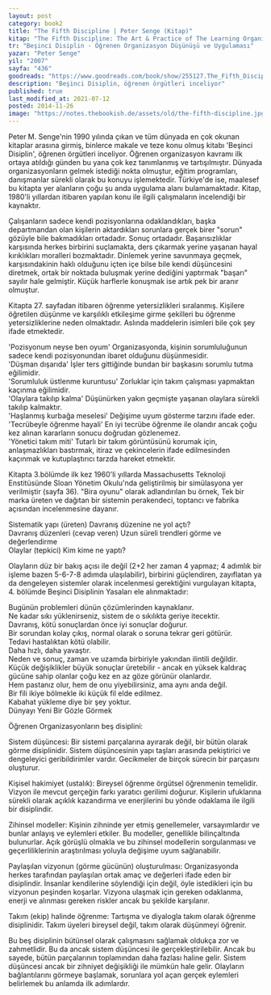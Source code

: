 ```yaml
---
layout: post  
category: book2  
title: "The Fifth Discipline | Peter Senge (Kitap)"  
kitap: "The Fifth Discipline: The Art & Practice of The Learning Organization"  
tr: "Beşinci Disiplin - Öğrenen Organizasyon Düşünüşü ve Uygulaması"  
yazar: "Peter Senge"  
yil: "2007"  
sayfa: "436"  
goodreads: "https://www.goodreads.com/book/show/255127.The_Fifth_Discipline"
description: "Beşinci Disiplin, öğrenen örgütleri inceliyor"
published: true
last_modified_at: 2021-07-12
posted: 2014-11-26
image: "https://notes.thebookish.de/assets/old/the-fifth-discipline.jpg"
---
```


Peter M. Senge'nin 1990 yılında çıkan ve tüm dünyada en çok okunan kitaplar arasına girmiş, binlerce makale ve teze konu olmuş kitabı 'Beşinci Disiplin', öğrenen örgütleri inceliyor. Öğrenen organizasyon kavramı ilk ortaya atıldığı günden bu yana çok kez tanımlanmış ve tartışılmıştır. Dünyada organizasyonların gelmek istediği nokta olmuştur, eğitim programları, danışmanlar sürekli olarak bu konuyu işlemektedir. Türkiye'de ise, maalesef bu kitapta yer alanların çoğu şu anda uygulama alanı bulamamaktadır. Kitap, 1980'li yıllardan itibaren yapılan konu ile ilgili çalışmaların incelendiği bir kaynaktır.  
  
Çalışanların sadece kendi pozisyonlarına odaklandıkları, başka departmandan olan kişilerin aktardıkları sorunlara gerçek birer "sorun" gözüyle bile bakmadıkları ortadadır. Sonuç ortadadır. Başarısızlıklar karşısında herkes birbirini suçlamakta, ders çıkarmak yerine yaşanan hayal kırıklıkları moralleri bozmaktadır. Dinlemek yerine savunmaya geçmek, karşısındakinin haklı olduğunu içten içe bilse bile kendi düşüncesini diretmek, ortak bir noktada buluşmak yerine dediğini yaptırmak "başarı" sayılır hale gelmiştir. Küçük harflerle konuşmak ise artık pek bir aranır olmuştur.  
  
Kitapta 27. sayfadan itibaren öğrenme yetersizlikleri sıralanmış. Kişilere öğretilen düşünme ve karşılıklı etkileşime girme şekilleri bu öğrenme yetersizliklerine neden olmaktadır. Aslında maddelerin isimleri bile çok şey ifade etmektedir.  
  
'Pozisyonum neyse ben oyum' Organizasyonda, kişinin sorumluluğunun sadece kendi pozisyonundan ibaret olduğunu düşünmesidir.  
'Düşman dışarıda' İşler ters gittiğinde bundan bir başkasını sorumlu tutma eğilimidir.  
'Sorumluluk üstlenme kuruntusu' Zorluklar için takım çalışması yapmaktan kaçınma eğilimidir.  
'Olaylara takılıp kalma' Düşünürken yakın geçmişte yaşanan olaylara sürekli takılıp kalmaktır.  
'Haşlanmış kurbağa meselesi' Değişime uyum gösterme tarzını ifade eder.  
'Tecrübeyle öğrenme hayali' En iyi tecrübe öğrenme ile olandır ancak çoğu kez alınan kararların sonucu doğrudan gözlenemez.  
'Yönetici takım miti' Tutarlı bir takım görüntüsünü korumak için, anlaşmazlıkları bastırmak, itiraz ve çekincelerin ifade edilmesinden kaçınmak ve kutuplaştırıcı tarzda hareket etmektir.  
  
Kitapta 3.bölümde ilk kez 1960'li yıllarda Massachusetts Teknoloji Enstitüsünde Sloan Yönetim Okulu'nda geliştirilmiş bir simülasyona yer verilmiştir (sayfa 36). "Bira oyunu" olarak adlandırılan bu örnek, Tek bir marka üreten ve dağıtan bir sistemin perakendeci, toptancı ve fabrika açısından incelenmesine dayanır.  
  
Sistematik yapı (üreten) Davranış düzenine ne yol açtı?  
Davranış düzenleri (cevap veren) Uzun süreli trendleri görme ve değerlendirme  
Olaylar (tepkici) Kim kime ne yaptı?  
  
Olayların düz bir bakış açısı ile değil (2+2 her zaman 4 yapmaz; 4 adımlık bir işleme bazen 5-6-7-8 adımda ulaşılabilir), birbirini güçlendiren, zayıflatan ya da dengeleyen sistemler olarak incelenmesi gerektiğini vurgulayan kitapta, 4. bölümde Beşinci Disiplinin Yasaları ele alınmaktadır:  
  
Bugünün problemleri dünün çözümlerinden kaynaklanır.  
Ne kadar sıkı yüklenirseniz, sistem de o sıkılıkta geriye itecektir.  
Davranış, kötü sonuçlardan önce iyi sonuçlar doğurur.  
Bir sorundan kolay çıkış, normal olarak o soruna tekrar geri götürür.  
Tedavi hastalıktan kötü olabilir.  
Daha hızlı, daha yavaştır.  
Neden ve sonuç, zaman ve uzamda birbiriyle yakından ilintili değildir.  
Küçük değişiklikler büyük sonuçlar üretebilir - ancak en yüksek kaldıraç gücüne sahip olanlar çoğu kez en az göze görünür olanlardır.  
Hem pastanız olur, hem de onu yiyebilirsiniz, ama aynı anda değil.  
Bir fili ikiye bölmekle iki küçük fil elde edilmez.  
Kabahat yükleme diye bir şey yoktur.  
Dünyayı Yeni Bir Gözle Görmek  
  
Öğrenen Organizasyonların beş disiplini:  
  
Sistem düşüncesi: Bir sistemi parçalarına ayırarak değil, bir bütün olarak görme disiplinidir. Sistem düşüncesinin yapı taşları arasında pekiştirici ve dengeleyici geribildirimler vardır. Gecikmeler de birçok sürecin bir parçasını oluşturur.  
  
Kişisel hakimiyet (ustalık): Bireysel öğrenme örgütsel öğrenmenin temelidir. Vizyon ile mevcut gerçeğin farkı yaratıcı gerilimi doğurur. Kişilerin ufuklarına sürekli olarak açıklık kazandırma ve enerjilerini bu yönde odaklama ile ilgili bir disiplindir.  
  
Zihinsel modeller: Kişinin zihninde yer etmiş genellemeler, varsayımlardır ve bunlar anlayış ve eylemleri etkiler. Bu modeller, genellikle bilinçaltında bulunurlar. Açık görüşlü olmakla ve bu zihinsel modellerin sorgulanması ve geçerliliklerinin araştırılması yoluyla değişime uyum sağlanabilir.  
  
Paylaşılan vizyonun (görme gücünün) oluşturulması: Organizasyonda herkes tarafından paylaşılan ortak amaç ve değerleri ifade eden bir disiplindir. İnsanlar kendilerine söylendiği için değil, öyle istedikleri için bu vizyonun peşinden koşarlar. Vizyona ulaşmak için gereken odaklanma, enerji ve alınması gereken riskler ancak bu şekilde karşılanır.  
  
Takım (ekip) halinde öğrenme: Tartışma ve diyalogla takım olarak öğrenme disiplinidir. Takım üyeleri bireysel değil, takım olarak düşünmeyi öğrenir.  
  
Bu beş disiplinin bütünsel olarak çalışmasını sağlamak oldukça zor ve zahmetlidir. Bu da ancak sistem düşüncesi ile gerçekleştirilebilir. Ancak bu sayede, bütün parçalarının toplamından daha fazlası haline gelir. Sistem düşüncesi ancak bir zihniyet değişikliği ile mümkün hale gelir. Olayların bağlantılarını görmeye başlamak, sorunlara yol açan gerçek eylemleri belirlemek bu anlamda ilk adımlardır.  
